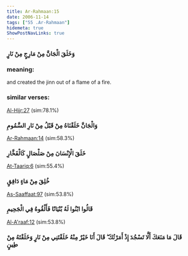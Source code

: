 ```yaml
---
title: Ar-Rahmaan:15
date: 2006-11-14
tags: ["55 .Ar-Rahmaan"]
hidemeta: true 
ShowPostNavLinks: true 
---
```

### وَخَلَقَ الْجَانَّ مِنْ مَارِجٍ مِنْ نَارٍ
### meaning: 
and created the jinn out of a flame of a fire.
### similar verses: 

[Al-Hijr:27](/15/27) (sim:78.1%)

### وَالْجَانَّ خَلَقْنَاهُ مِنْ قَبْلُ مِنْ نَارِ السَّمُومِ

[Ar-Rahmaan:14](/55/14) (sim:58.3%)

### خَلَقَ الْإِنْسَانَ مِنْ صَلْصَالٍ كَالْفَخَّارِ

[At-Taariq:6](/86/6) (sim:55.4%)

### خُلِقَ مِنْ مَاءٍ دَافِقٍ

[As-Saaffaat:97](/37/97) (sim:53.8%)

### قَالُوا ابْنُوا لَهُ بُنْيَانًا فَأَلْقُوهُ فِي الْجَحِيمِ

[Al-A'raaf:12](/7/12) (sim:53.8%)

### قَالَ مَا مَنَعَكَ أَلَّا تَسْجُدَ إِذْ أَمَرْتُكَ ۖ قَالَ أَنَا خَيْرٌ مِنْهُ خَلَقْتَنِي مِنْ نَارٍ وَخَلَقْتَهُ مِنْ طِينٍ
